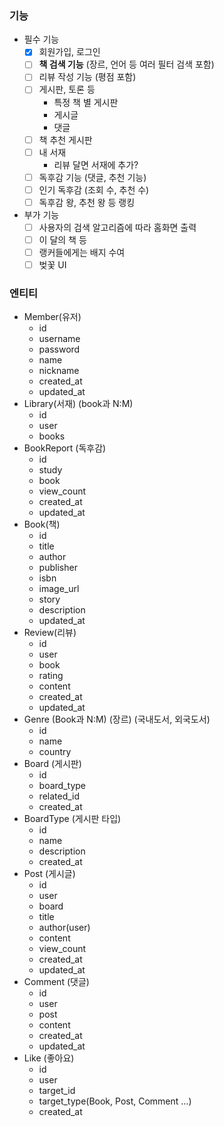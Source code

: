 ### 기능

- 필수 기능
    - [X]  회원가입, 로그인
    - [ ]  **책 검색 기능** (장르, 언어 등 여러 필터 검색 포함)
    - [ ]  리뷰 작성 기능 (평점 포함)
    - [ ]  게시판, 토론 등
        - 특정 책 별 게시판
        - 게시글
        - 댓글
    - [ ]  책 추천 게시판
    - [ ]  내 서재
        - 리뷰 달면 서재에 추가?
    - [ ]  독후감 기능 (댓글, 추천 기능)
    - [ ]  인기 독후감 (조회 수, 추천 수)
    - [ ]  독후감 왕, 추천 왕 등 랭킹
- 부가 기능
    - [ ]  사용자의 검색 알고리즘에 따라 홈화면 출력
    - [ ]  이 달의 책 등
    - [ ]  랭커들에게는 배지 수여
    - [ ]  벚꽃 UI

### 엔티티
- Member(유저)
    - id
    - username
    - password
    - name
    - nickname
    - created_at
    - updated_at
- Library(서재) (book과 N:M)
    - id
    - user
    - books
- BookReport (독후감)
    - id
    - study
    - book
    - view_count
    - created_at
    - updated_at
- Book(책)
    - id
    - title
    - author
    - publisher
    - isbn
    - image_url
    - story
    - description
    - updated_at
- Review(리뷰)
    - id
    - user
    - book
    - rating
    - content
    - created_at
    - updated_at
- Genre (Book과 N:M) (장르) (국내도서, 외국도서)
    - id
    - name
    - country
- Board (게시판)
    - id
    - board_type
    - related_id
    - created_at
- BoardType (게시판 타입)
    - id
    - name
    - description
    - created_at
- Post (게시글)
    - id
    - user
    - board
    - title
    - author(user)
    - content
    - view_count
    - created_at
    - updated_at
- Comment (댓글)
    - id
    - user
    - post
    - content
    - created_at
    - updated_at
- Like (좋아요)
    - id
    - user
    - target_id
    - target_type(Book, Post, Comment …)
    - created_at
  